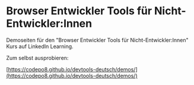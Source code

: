 # Browser Entwickler Tools für Nicht-Entwickler:Innen

Demoseiten für den "Browser Entwickler Tools für Nicht-Entwickler:Innen" Kurs auf LinkedIn Learning.

Zum selbst ausprobieren:

[https://codepo8.github.io/devtools-deutsch/demos/](https://codepo8.github.io/devtools-deutsch/demos/)
